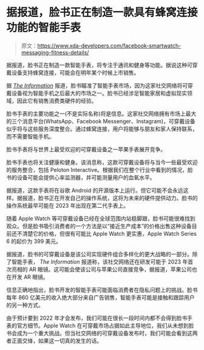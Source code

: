 # 据报道，脸书正在制造一款具有蜂窝连接功能的智能手表

> 原文：<https://www.xda-developers.com/facebook-smartwatch-messaging-fitness-details/>

据报道，脸书正在制造一款智能手表，将专注于通讯和健身等功能。据说这种可穿戴设备支持蜂窝连接，可能会在明年某个时候上市销售。

据 [*The Information*](https://www.theinformation.com/articles/facebook-plans-smartwatch-with-focus-on-messaging-health) 报道，脸书瞄准了智能手表市场，因为这家社交网络将可穿戴设备视为智能手机之后最大的市场之一。脸书已经涉足智能家居和虚拟现实领域，因此它有销售消费类硬件的经验。

脸书手表的主要功能之一(不是实际名称)将是信息。这家社交网络拥有市场上最大的三个消息平台(WhatsApp、Facebook Messenger、Instagram)，可穿戴设备似乎将与这些服务深度整合。通过蜂窝连接，用户将能够与朋友和家人保持联系，而不需要智能手机。

脸书手表将与世界上最受欢迎的可穿戴设备之一苹果手表展开竞争。

脸书手表也将关注健康和健身。该消息称，这款可穿戴设备将与当今一些最受欢迎的服务整合，包括 Peloton Interactive。根据我们在整个行业中看到的情况，脸书的设备可能会提供心率监测器，并可能测量用户的血氧水平。

据报道，这款手表将在谷歌 Android 的开源版本上运行。但它可能不会永远这样。据报道，脸书正在开发自己的操作系统，这将为未来的硬件提供动力。脸书的操作系统最早可能在 2023 年出现在第二代手表上。

随着 Apple Watch 等可穿戴设备已经在全球范围内站稳脚跟，脸书可能很难找到观众。但是脸书吸引消费者的一个方法是以“接近生产成本”的价格出售这种设备目前还不清楚它的价格，但很有可能比 Apple Watch 更实惠，Apple Watch Series 6 的起价为 399 美元。

据报道，脸书的可穿戴设备是该公司实现硬件组合多样化的更大战略的一部分。除了智能手表， *The Information* 报道称，该社交网络还在研发可能于 2023 年首次亮相的 AR 眼镜。这可能会使该公司与苹果公司直接竞争，据报道，苹果公司也在开发 AR 眼镜。

信息正确地指出，脸书开发的智能手表可能面临消费者在隐私问题上的挑战。脸书每年 860 亿美元的收入绝大部分来自广告销售，智能手表可能是接触和跟踪用户的另一种方式。

由于预计要到 2022 年才会发布，我们可能在很长一段时间内都不会得到脸书手表的官方细节。Apple Watch 在可穿戴市场占据如此主导地位，我们从未想到脸书会成为一个重大挑战。但当社交网络的可穿戴设备发布时，我们可能会看到这两者正面交锋，如果这一切真的发生的话。